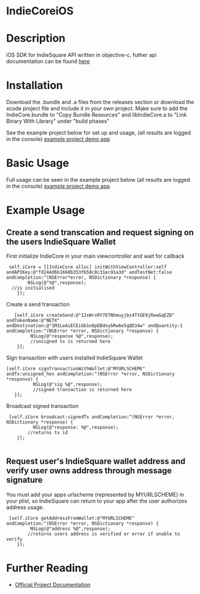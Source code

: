 # IndieCoreiOS

# Description
iOS SDK for IndieSquare API written in objective-c, futher api documentation can be found [here](https://developer.indiesquare.me/)
 
# Installation

Download the .bundle and .a files from the releases section or download the xcode project file and include it in your own project. Make sure to add the IndieCore.bundle to "Copy Bundle Resources" and libIndieCore.a to "Link Binary With Library" under "build phases"

See the example project below for set up and usage, (all results are logged in the console)
[example project demo app](https://github.com/IndieSquare/IndieCoreiOSExampleApp)

# Basic Usage
Full usage can be seen in the example project below (all results are logged in the console)
[example project demo app](https://github.com/IndieSquare/IndieCoreiOSExampleApp)

# Example Usage

## Create a send transcation and request signing on the users IndieSquare Wallet

First initialize IndieCore in your main viewcontroller and wait for callback
```
 self.iCore = [[IndieCore alloc] initWithViewController:self andAPIKey:@"fd244d6b1660b353fb58c8c31ec91a3d" andTestNet:false andCompletion:^(NSError*error, NSDictionary *response) {
        NSLog(@"%@",response);
  //is initialised
    }];

 ```
Create a send transaction

```
   [self.iCore createSend:@"12sWrxRY7E7Nhmuyjbz4TtGE9jRewGqEZD" andTokenName:@"NETX" andDestination:@"1M1LeAiECEiGb1n8pEBdoybRw6e5gQD34w" andQuantity:1 andCompletion:^(NSError *error, NSDictionary *response) {
         NSLog(@"response %@",response);
         //unsigned tx is returned here
    }];
 ```
Sign transaction with users installed IndieSquare Wallet

 ```  
[self.iCore signTransactionWithWallet:@"MYURLSCHEME" andTx:unsigned_hex andCompletion:^(NSError *error, NSDictionary *response) {
           NSLog(@"sig %@",response);
           //signed transaction is returned here
    }];
   ``` 
   
Broadcast signed transaction

```
 [self.iCore broadcast:signedTx andCompletion:^(NSError *error, NSDictionary *response) {
          NSLog(@"response: %@",response);
        //returns tx id
    }];
    
 ```
 
## Request user's IndieSquare wallet address and verify user owns address through message signature

You must add your apps urlscheme (represented by MYURLSCHEME) in your plist, so IndieSquare can return to your app after the user authorizes address usage.

```
 [self.iCore getAddressFromWallet:@"MYURLSCHEME" andCompletion:^(NSError *error, NSDictionary *response) {
         NSLog(@"address %@",response);
        //returns users address is verified or error if unable to verify
    }];
```

# Further Reading

* [Official Project Documentation](https://developer.indiesquare.me)
